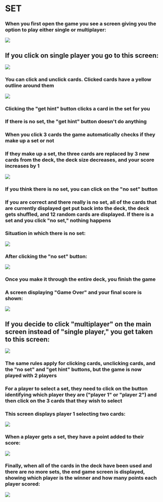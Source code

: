 # SET


### When you first open the game you see a screen giving you the option to play either single or multiplayer:

![](screenshots/mainscreen.png)

## If you click on single player you go to this screen:

![](screenshots/singleplayer.png)

### You can click and unclick cards. Clicked cards have a yellow outline around them

![](screenshots/singleplayer-firstclicks.png)
### Clicking the "get hint" button clicks a card in the set for you
### If there is no set, the "get hint" button doesn't do anything

### When you click 3 cards the game automatically checks if they make up a set or not
### If they make up a set, the three cards are replaced by 3 new cards from the deck, the deck size decreases, and your score increases by 1

![](screenshots/singleplayer-firstset.png)

### If you think there is no set, you can click on the "no set" button
### If you are correct and there really is no set, all of the cards that are currently displayed get put back into the deck, the deck gets shuffled, and 12 random cards are displayed. If there is a set and you click "no set," nothing happens

### Situation in which there is no set:
![](screenshots/singleplayer-noset.png)

### After clicking the "no set" button:
![](screenshots/singleplayer-noset2.png)

### Once you make it through the entire deck, you finish the game 
### A screen displaying "Game Over" and your final score is shown:
![](screenshots/singleplayer-gameover.png)

## If you decide to click "multiplayer" on the main screen instead of "single player," you get taken to this screen:
![](screenshots/multiplayer.png)

### The same rules apply for clicking cards, unclicking cards, and the "no set" and "get hint" buttons, but the game is now played with 2 players
### For a player to select a set, they need to click on the button identifying which player they are ("player 1" or "player 2") and then click on the 3 cards that they wish to select

### This screen displays player 1 selecting two cards:
![](screenshots/multiplayer-firstclicks.png)

### When a player gets a set, they have a point added to their score:
![](screenshots/multiplayer-firstset.png)

### Finally, when all of the cards in the deck have been used and there are no more sets, the end game screen is displayed, showing which player is the winner and how many points each player scored:
![](screenshots/multiplayer-gameover.png)



